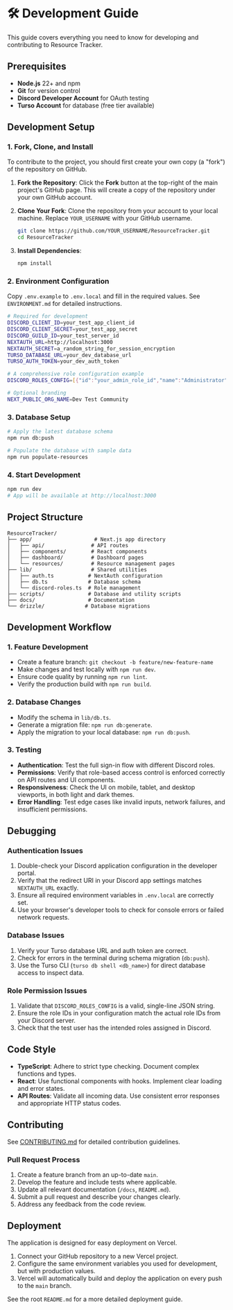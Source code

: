# 🛠️ Development Guide

This guide covers everything you need to know for developing and contributing to Resource Tracker.

## Prerequisites

-   **Node.js** 22+ and npm
-   **Git** for version control
-   **Discord Developer Account** for OAuth testing
-   **Turso Account** for database (free tier available)

## Development Setup

### 1. Fork, Clone, and Install

To contribute to the project, you should first create your own copy (a "fork") of the repository on GitHub.

1.  **Fork the Repository**: Click the **Fork** button at the top-right of the main project's GitHub page. This will create a copy of the repository under your own GitHub account.

2.  **Clone Your Fork**: Clone the repository from your account to your local machine. Replace `YOUR_USERNAME` with your GitHub username.
    ```bash
    git clone https://github.com/YOUR_USERNAME/ResourceTracker.git
    cd ResourceTracker
    ```

3.  **Install Dependencies**:
    ```bash
    npm install
    ```

### 2. Environment Configuration
Copy `.env.example` to `.env.local` and fill in the required values. See `ENVIRONMENT.md` for detailed instructions.

```bash
# Required for development
DISCORD_CLIENT_ID=your_test_app_client_id
DISCORD_CLIENT_SECRET=your_test_app_secret
DISCORD_GUILD_ID=your_test_server_id
NEXTAUTH_URL=http://localhost:3000
NEXTAUTH_SECRET=a_random_string_for_session_encryption
TURSO_DATABASE_URL=your_dev_database_url
TURSO_AUTH_TOKEN=your_dev_auth_token

# A comprehensive role configuration example
DISCORD_ROLES_CONFIG=[{"id":"your_admin_role_id","name":"Administrator","level":100,"isAdmin":true,"canManageUsers":true,"canEditTargets":true,"canAccessResources":true,"canExportData":true},{"id":"your_logistics_manager_role_id","name":"Logistics Manager","level":50,"isAdmin":false,"canManageUsers":false,"canEditTargets":true,"canAccessResources":true,"canExportData":false},{"id":"your_contributor_role_id","name":"Contributor","level":1,"isAdmin":false,"canManageUsers":false,"canEditTargets":false,"canAccessResources":true,"canExportData":false}]

# Optional branding
NEXT_PUBLIC_ORG_NAME=Dev Test Community
```

### 3. Database Setup
```bash
# Apply the latest database schema
npm run db:push

# Populate the database with sample data
npm run populate-resources
```

### 4. Start Development
```bash
npm run dev
# App will be available at http://localhost:3000
```

## Project Structure

```
ResourceTracker/
├── app/                    # Next.js app directory
│   ├── api/               # API routes
│   ├── components/        # React components
│   ├── dashboard/         # Dashboard pages
│   └── resources/         # Resource management pages
├── lib/                   # Shared utilities
│   ├── auth.ts           # NextAuth configuration
│   ├── db.ts             # Database schema
│   └── discord-roles.ts  # Role management
├── scripts/              # Database and utility scripts
├── docs/                 # Documentation
└── drizzle/             # Database migrations
```

## Development Workflow

### 1. Feature Development
-   Create a feature branch: `git checkout -b feature/new-feature-name`
-   Make changes and test locally with `npm run dev`.
-   Ensure code quality by running `npm run lint`.
-   Verify the production build with `npm run build`.

### 2. Database Changes
-   Modify the schema in `lib/db.ts`.
-   Generate a migration file: `npm run db:generate`.
-   Apply the migration to your local database: `npm run db:push`.

### 3. Testing
-   **Authentication**: Test the full sign-in flow with different Discord roles.
-   **Permissions**: Verify that role-based access control is enforced correctly on API routes and UI components.
-   **Responsiveness**: Check the UI on mobile, tablet, and desktop viewports, in both light and dark themes.
-   **Error Handling**: Test edge cases like invalid inputs, network failures, and insufficient permissions.

## Debugging

### Authentication Issues
1.  Double-check your Discord application configuration in the developer portal.
2.  Verify that the redirect URI in your Discord app settings matches `NEXTAUTH_URL` exactly.
3.  Ensure all required environment variables in `.env.local` are correctly set.
4.  Use your browser's developer tools to check for console errors or failed network requests.

### Database Issues
1.  Verify your Turso database URL and auth token are correct.
2.  Check for errors in the terminal during schema migration (`db:push`).
3.  Use the Turso CLI (`turso db shell <db_name>`) for direct database access to inspect data.

### Role Permission Issues
1.  Validate that `DISCORD_ROLES_CONFIG` is a valid, single-line JSON string.
2.  Ensure the role IDs in your configuration match the actual role IDs from your Discord server.
3.  Check that the test user has the intended roles assigned in Discord.

## Code Style
-   **TypeScript**: Adhere to strict type checking. Document complex functions and types.
-   **React**: Use functional components with hooks. Implement clear loading and error states.
-   **API Routes**: Validate all incoming data. Use consistent error responses and appropriate HTTP status codes.

## Contributing
See [CONTRIBUTING.md](../CONTRIBUTING.md) for detailed contribution guidelines.

### Pull Request Process
1.  Create a feature branch from an up-to-date `main`.
2.  Develop the feature and include tests where applicable.
3.  Update all relevant documentation (`/docs`, `README.md`).
4.  Submit a pull request and describe your changes clearly.
5.  Address any feedback from the code review.

## Deployment
The application is designed for easy deployment on Vercel.
1.  Connect your GitHub repository to a new Vercel project.
2.  Configure the same environment variables you used for development, but with production values.
3.  Vercel will automatically build and deploy the application on every push to the `main` branch.

See the root `README.md` for a more detailed deployment guide.